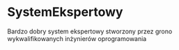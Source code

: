SystemEkspertowy
================

Bardzo dobry system ekspertowy stworzony przez grono wykwalifikowanych inżynierów oprogramowania
